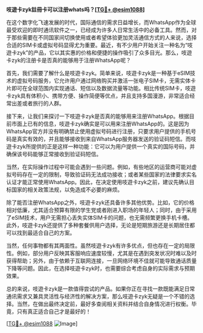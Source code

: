 **吱遊卡zyk註冊卡可以注册whats吗？[[TG💪+ @esim1088](https://t.me/s/esim1088)]**

在这个数字化飞速发展的时代，国际通信的需求日益增长，而WhatsApp作为全球最受欢迎的即时通讯软件之一，已经成为许多人日常生活中的必备工具。然而，对于那些需要在不同国家间切换使用或者希望体验更加灵活通信方式的人来说，选择合适的SIM卡或虚拟号码显得尤为重要。最近，有不少用户开始关注一种名为“吱遊卡zyk”的产品，它以其实惠的价格和便捷的操作吸引了众多目光。那么，吱遊卡zyk的注册卡是否真的能够用于注册WhatsApp呢？

首先，我们需要了解什么是吱遊卡zyk。简单来说，吱遊卡zyk是一种基于eSIM技术的虚拟号码服务，它允许用户通过网络购买并激活一张电子SIM卡，无需实体卡片即可在全球范围内实现通话、短信以及数据流量等功能。相比传统SIM卡，吱遊卡zyk具有体积小、携带方便、操作简便等优点，并且支持多国漫游，非常适合经常出差或者旅行的人群。

接下来，让我们来探讨一下吱遊卡zyk是否真的能够用来注册WhatsApp。根据目前市面上已有的信息，吱遊卡zyk确实是可以用来注册WhatsApp的。这是因为WhatsApp官方并没有明确禁止使用虚拟号码进行注册，只要求用户提供的手机号码是真实有效的，并且能够接收到来自WhatsApp服务器发送的验证码短信。而吱遊卡zyk所提供的正是这样一种功能：它可以为用户提供一个真实的国际号码，并确保该号码能够正常接收到验证码短信。

当然，在实际操作过程中可能会遇到一些问题。例如，有些地区的运营商可能对虚拟号码存在一定的限制，导致验证码无法成功接收；或者某些国家的法律要求实名认证才能正常使用WhatsApp。因此，在决定使用吱遊卡zyk之前，建议先确认目标国家的相关政策法规，以免造成不必要的麻烦。

除了能否注册WhatsApp之外，吱遊卡zyk还具备许多其他优势。比如，它的价格相对低廉，尤其适合预算有限的学生党或者刚进入职场的年轻人；同时，由于采用了eSIM技术，用户无需担心丢失实体SIM卡的问题，也无需频繁更换手机卡槽。此外，吱遊卡zyk还提供了多种套餐供用户选择，无论是短期旅游还是长期居住都可以找到最适合自己的方案。

当然，任何事物都有其两面性。虽然吱遊卡zyk有许多优点，但也存在一定的局限性。例如，部分用户反映其客服响应速度较慢，尤其是在遇到突发状况时难以及时获得帮助；另外，由于依赖于互联网连接，一旦网络环境不佳就可能导致通话质量下降等问题。因此，在选择吱遊卡zyk时，也需要综合考虑自身的实际需求与预期效果。

总的来说，吱遊卡zyk是一款值得尝试的产品。如果你正在寻找一款既能满足日常通讯需求又兼具灵活性与经济性的解决方案，那么吱遊卡zyk无疑是一个不错的选择。当然，在做出最终决定前，最好多查阅相关资料并结合自身情况进行权衡。毕竟，只有真正适合自己才是最好的！

[[TG💪+ @esim1088](https://t.me/s/esim1088) ![Image](https://i.postimg.cc/4NQfJmqS/Snipaste-2025-05-13-00-14-12.png)]